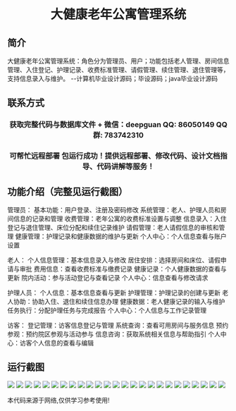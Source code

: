 <p><h1 align="center">大健康老年公寓管理系统</h1></p>

## 简介
大健康老年公寓管理系统：角色分为管理员、用户；功能包括老人管理、房间信息管理、入住登记、护理记录、收费标准管理、请假管理、续住管理、退住管理等，支持信息录入与维护。    --计算机毕业设计源码；毕设源码；java毕业设计源码


## 联系方式
<p><h3 align="center">获取完整代码与数据库文件 + 微信：deepguan QQ: 86050149 QQ群: 783742310</h3></p>
<p><h3 align="center">可帮忙远程部署 包运行成功！提供远程部署、修改代码、设计文档指导、代码讲解等服务！</h3></p>

## 功能介绍（完整见运行截图）
管理员： 基本功能：用户登录、注册及密码修改 系统管理：老人、护理人员和房间信息的记录和管理 收费管理：老年公寓的收费标准设置与调整 信息录入：入住登记与退住管理、床位分配和续住记录维护 请假管理：老人请假信息的审核和管理 健康管理：护理记录和健康数据的维护与更新 个人中心：个人信息查看与账户设置  

老人： 个人信息管理：基本信息录入与修改 居住安排：选择房间和床位、请假申请与审批 费用信息：查看收费标准与缴费记录 健康记录：个人健康数据的查看与更新 院内活动：参与活动登记与查看记录 个人中心：信息查看与修改请求  

护理人员： 个人信息：基本信息查看与更新 护理管理：护理记录的创建与更新 老人协助：协助入住、退住和续住信息办理 健康数据：老人健康记录的输入与维护 任务执行：分配护理任务与完成报告 个人中心：个人信息与工作记录管理  

访客： 登记管理：访客信息登记与管理 系统查询：查看可用房间与服务信息 预约参观：预约院区参观与活动参与 信息咨询：获取系统相关信息与帮助指引 个人中心：访客个人信息的查看与编辑


## 运行截图
![](https://bs-1329754181.cos.ap-shanghai.myqcloud.com/ssm/ElderlyApartmentManagementSystem1/img/001.jpg)
![](https://bs-1329754181.cos.ap-shanghai.myqcloud.com/ssm/ElderlyApartmentManagementSystem1/img/002.jpg)
![](https://bs-1329754181.cos.ap-shanghai.myqcloud.com/ssm/ElderlyApartmentManagementSystem1/img/003.jpg)
![](https://bs-1329754181.cos.ap-shanghai.myqcloud.com/ssm/ElderlyApartmentManagementSystem1/img/004.jpg)
![](https://bs-1329754181.cos.ap-shanghai.myqcloud.com/ssm/ElderlyApartmentManagementSystem1/img/005.jpg)
![](https://bs-1329754181.cos.ap-shanghai.myqcloud.com/ssm/ElderlyApartmentManagementSystem1/img/006.jpg)
![](https://bs-1329754181.cos.ap-shanghai.myqcloud.com/ssm/ElderlyApartmentManagementSystem1/img/007.jpg)
![](https://bs-1329754181.cos.ap-shanghai.myqcloud.com/ssm/ElderlyApartmentManagementSystem1/img/008.jpg)
![](https://bs-1329754181.cos.ap-shanghai.myqcloud.com/ssm/ElderlyApartmentManagementSystem1/img/009.jpg)
![](https://bs-1329754181.cos.ap-shanghai.myqcloud.com/ssm/ElderlyApartmentManagementSystem1/img/010.jpg)
![](https://bs-1329754181.cos.ap-shanghai.myqcloud.com/ssm/ElderlyApartmentManagementSystem1/img/011.jpg)
![](https://bs-1329754181.cos.ap-shanghai.myqcloud.com/ssm/ElderlyApartmentManagementSystem1/img/012.jpg)
![](https://bs-1329754181.cos.ap-shanghai.myqcloud.com/ssm/ElderlyApartmentManagementSystem1/img/013.jpg)
![](https://bs-1329754181.cos.ap-shanghai.myqcloud.com/ssm/ElderlyApartmentManagementSystem1/img/014.jpg)
![](https://bs-1329754181.cos.ap-shanghai.myqcloud.com/ssm/ElderlyApartmentManagementSystem1/img/015.jpg)
![](https://bs-1329754181.cos.ap-shanghai.myqcloud.com/ssm/ElderlyApartmentManagementSystem1/img/016.jpg)
![](https://bs-1329754181.cos.ap-shanghai.myqcloud.com/ssm/ElderlyApartmentManagementSystem1/img/017.jpg)
![](https://bs-1329754181.cos.ap-shanghai.myqcloud.com/ssm/ElderlyApartmentManagementSystem1/img/018.jpg)
![](https://bs-1329754181.cos.ap-shanghai.myqcloud.com/ssm/ElderlyApartmentManagementSystem1/img/019.jpg)
![](https://bs-1329754181.cos.ap-shanghai.myqcloud.com/ssm/ElderlyApartmentManagementSystem1/img/020.jpg)
![](https://bs-1329754181.cos.ap-shanghai.myqcloud.com/ssm/ElderlyApartmentManagementSystem1/img/021.jpg)
![](https://bs-1329754181.cos.ap-shanghai.myqcloud.com/ssm/ElderlyApartmentManagementSystem1/img/022.jpg)
![](https://bs-1329754181.cos.ap-shanghai.myqcloud.com/ssm/ElderlyApartmentManagementSystem1/img/023.jpg)
![](https://bs-1329754181.cos.ap-shanghai.myqcloud.com/ssm/ElderlyApartmentManagementSystem1/img/024.jpg)
![](https://bs-1329754181.cos.ap-shanghai.myqcloud.com/ssm/ElderlyApartmentManagementSystem1/img/025.jpg)

<p>本代码来源于网络,仅供学习参考使用!</p>
